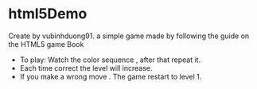 html5Demo
=========
Create by vubinhduong91.
a simple game made by following the guide on the  HTML5 game Book

- To play: Watch the color sequence , after that repeat it.
- Each time correct the level will increase.
- If you make a wrong move . The game restart to level 1.

